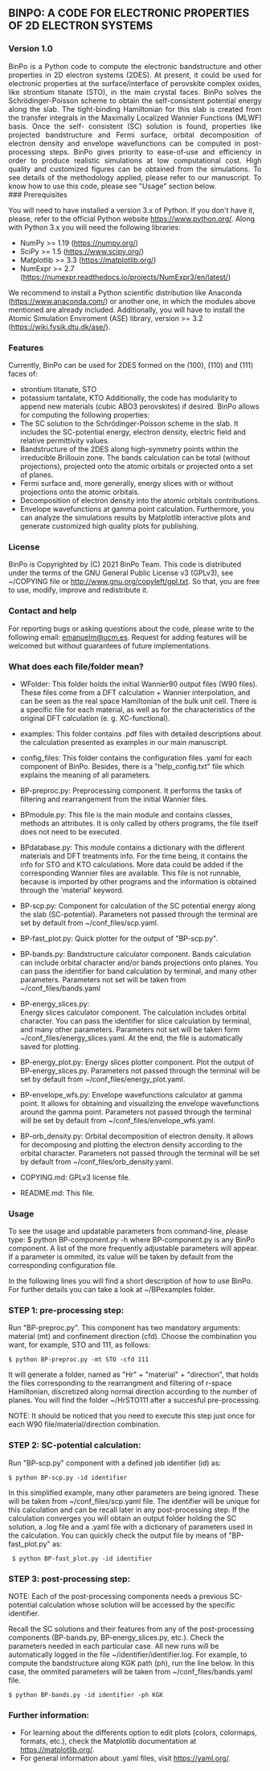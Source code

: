 ## BINPO: A CODE FOR ELECTRONIC PROPERTIES OF 2D ELECTRON SYSTEMS

### Version 1.0
<div style="text-align: justify">
BinPo is a Python code to compute the electronic bandstructure and other properties in 2D electron
systems (2DES). At present, it could be used for electronic properties at the surface/interface of perovskite  
complex oxides, like strontium titanate (STO), in the main crystal faces. BinPo solves the Schrödinger-Poisson 
scheme to obtain the self-consistent potential energy along the slab. The tight-binding Hamiltonian for this slab 
is created from the transfer integrals in the Maximally Localized Wannier Functions (MLWF) basis. Once the self-
consistent (SC) solution is found, properties like projected bandstructure and Fermi surface, orbital decomposition
of electron density and envelope wavefunctions can be computed in post-processing steps. BinPo gives priority to 
ease-of-use and efficiency in order to produce realistic simulations at low computational cost. High quality and 
customized figures can be obtained from the simulations. To see details of the methodology applied, please refer to 
our manuscript. To know how to use this code, please see "Usage" section below.
</div>
### Prerequisites

You will need to have installed a version 3.x of Python. If you don't have it, please, refer to the official Python 
website https://www.python.org/. Along with Python 3.x you will need the following libraries:

* NumPy >= 1.19 (https://numpy.org/)
* SciPy >= 1.5 (https://www.scipy.org/)
* Matplotlib >= 3.3 (https://matplotlib.org/)
* NumExpr >= 2.7 (https://numexpr.readthedocs.io/projects/NumExpr3/en/latest/)

We recommend to install a Python scientific distribution like Anaconda (https://www.anaconda.com/) or another one, in 
which the modules above mentioned are already included. Additionally, you will have to install the Atomic Simulation
Enviroment (ASE) library, version >= 3.2 (https://wiki.fysik.dtu.dk/ase/).

### Features

Currently, BinPo can be used for 2DES formed on the (100), (110) and (111) faces of:
* strontium titanate, STO
* potassium tantalate, KTO
Additionally, the code has modularity to append new materials (cubic ABO3 perovskites) if desired. 
BinPo allows for computing the following properties:
* The SC solution to the Schrödinger-Poisson scheme in the slab. It includes the SC-potential energy, electron density,
  electric field and relative permittivity values. 
* Bandstructure of the 2DES along high-symmetry points within the irreducible Brillouin zone. The bands calculation
  can be total (without projections), projected onto the atomic orbitals or projected onto a set of planes.
* Fermi surface and, more generally, energy slices with or without projections onto the atomic orbitals.
* Decomposition of electron density into the atomic orbitals contributions.
* Envelope wavefunctions at gamma point calculation. 
Furthermore, you can analyze the simulations results by Matplotlib interactive plots and generate customized high
quality plots for publishing.

### License

BinPo is Copyrighted by (C) 2021 BinPo Team. This code is distributed under the terms of the GNU General Public 
License v3 (GPLv3), see ~/COPYING file or http://www.gnu.org/copyleft/gpl.txt. So that, you are free to use, modify,
improve and redistribute it.

### Contact and help

For reporting bugs or asking questions about the code, please write to the following email: emanuelm@ucm.es.
Request for adding features will be welcomed but without guarantees of future implementations.

### What does each file/folder mean?

* WFolder:         This folder holds the initial Wannier90 output files (W90 files). These files come from a 
                   DFT calculation + Wannier interpolation, and can be seen as the real space 
                   Hamiltonian of the bulk unit cell. There is a specific file for each material,
                   as well as for the characteristics of the original DFT calculation (e. g. XC-functional).

* examples:        This folder contains .pdf files with detailed descriptions about the calculation presented as 
                   examples in our main manuscript.

* config_files:    This folder contains the configuration files .yaml for each component of BinPo. Besides, there
                   is a "help_config.txt" file which explains the meaning of all parameters.

* BP-preproc.py:   Preprocessing component. It performs the tasks of filtering and rearrangement from the initial
                   Wannier files.

* BPmodule.py:     This file is the main module and contains classes, methods an attributes.
                   It is only called by others programs, the file itself does not need to be executed.	

* BPdatabase.py:   This module contains a dictionary with the different materials and DFT treatments info.
                   For the time being, it contains the info for STO and KTO calculations. More data could be
                   added if the corresponding Wannier files are available. This file is not runnable, because
                   is imported by other programs and the information is obtained through the 'material' keyword.
		
* BP-scp.py:       Component for calculation of the SC potential energy along the slab (SC-potential).
                   Parameters not passed through the terminal are set by default from ~/conf_files/scp.yaml.
				
* BP-fast_plot.py: Quick plotter for the output of "BP-scp.py".

* BP-bands.py:     Bandstructure calculator component. Bands calculation can include orbital character and/or bands 
		   projections onto planes. You can pass the identifier for band calculation by terminal, and many 
		   other parameters. Parameters not set will be taken from ~/conf_files/bands.yaml

* BP-energy_slices.py:  
		   Energy slices calculator component. The calculation includes orbital character. You can pass the 
		   identifier for slice calculation by terminal, and many other parameters. Parameters not set will
	           be taken form ~/conf_files/energy_slices.yaml. At the end, the file is automatically saved for 
	           plotting.

* BP-energy_plot.py:
      		   Energy slices plotter component. Plot the output of BP-energy_slices.py. Parameters not passed through 
	           the terminal will be set by default from ~/conf_files/energy_plot.yaml.

* BP-envelope_wfs.py: 
	           Envelope wavefunctions calculator at gamma point. It allows for obtaining and visualizing the envelope 
	           wavefunctions around the gamma point. Parameters not passed through the terminal will be set by default
	           from ~/conf_files/envelope_wfs.yaml.

* BP-orb_density.py: 
	           Orbital decomposition of electron density. It allows for decomposing and plotting the electron density 
	           according to the orbital character. Parameters not passed through the terminal will be set by default
	           from ~/conf_files/orb_density.yaml.

* COPYING.md:      GPLv3 license file.

* README.md:       This file.


### Usage

To see the usage and updatable parameters from command-line, please type:
     $ python BP-component.py -h
where BP-component.py is any BinPo component. A list of the more frequently adjustable parameters will appear.
If a parameter is ommited, its value will be taken by default from the corresponding configuration file.

In the following lines you will find a short description of how to use BinPo. For further details you can take a
look at ~/BPexamples folder. 

###    STEP 1: pre-processing step:

Run "BP-preproc.py". This component has two mandatory arguments: material (mt) and confinement direction (cfd). Choose the combination you want,
for example, STO and 111, as follows:

	$ python BP-preproc.py -mt STO -cfd 111

It will generate a folder, named as "Hr" + "material" + "direction", that holds the files corresponding to the rearrangment and
filtering of r-space Hamiltonian, discretized along normal direction according to the number of planes. You will find the folder
 ~/HrSTO111 after a succesful pre-processing.
			
NOTE: It should be noticed that you need to execute this step just once for each W90 file/material/direction combination.

###    STEP 2: SC-potential calculation:
		
Run "BP-scp.py" component with a defined job identifier (id) as: 

	$ python BP-scp.py -id identifier
	
In this simplified example, many other parameters are being ignored. These will be taken from ~/conf_files/scp.yaml file. 
The identifier will be unique for this calculation and can be recall later in any post-processing step. If the calculation converges
you will obtain an output folder holding the SC solution, a .log file and a .yaml file with a dictionary of parameters used in the 
calculation. You can quickly check the output file by means of "BP-fast_plot.py" as:
     
	 $ python BP-fast_plot.py -id identifier
				
###    STEP 3: post-processing step:

NOTE: Each of the post-processing components needs a previous SC-potential calculation whose solution will be accessed by the specific 
identifier.

Recall the SC solutions and their features from any of the post-processing components (BP-bands.py, 
BP-energy_slices.py, etc.). Check the parameters needed in each particular case. All new runs will be automatically logged in the 
file ~/identifier/identifier.log. For example, to compute the bandstructure along KGK path (ph), run the line below. In this case, 
the ommited parameters will be taken from ~/conf_files/bands.yaml file.

	$ python BP-bands.py -id identifier -ph KGK

### Further information:

* For learning about the differents option to edit plots (colors, colormaps, formats, etc.), check the Matplotlib documentation
  at https://matplotlib.org/.
* For general information about .yaml files, visit https://yaml.org/.

